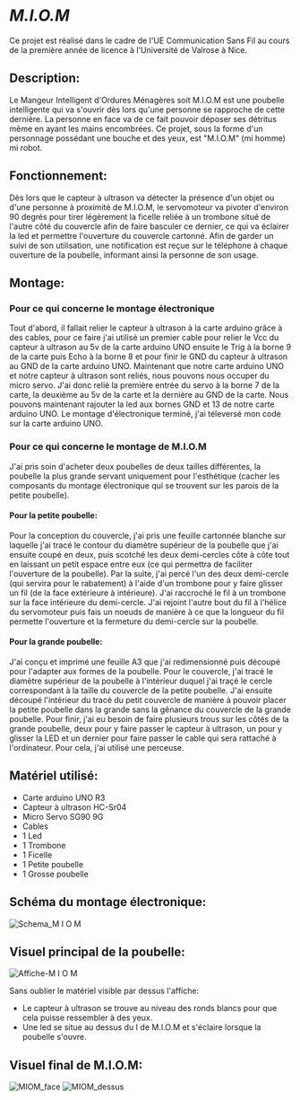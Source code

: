 # *M.I.O.M*

Ce projet est réalisé dans le cadre de l'UE Communication Sans Fil au cours de la première année de licence à l'Université de Valrose à Nice.

## Description:

Le Mangeur Intelligent d'Ordures Ménagères soit M.I.O.M est une poubelle intelligente qui va s'ouvrir dès lors qu'une personne se rapproche de cette dernière. La personne en face va de ce fait pouvoir déposer ses détritus même en ayant les mains encombrées. Ce projet, sous la forme d'un personnage possédant une bouche et des yeux, est "M.I.O.M" (mi homme) mi robot.

## Fonctionnement:

Dès lors que le capteur à ultrason va détecter la présence d'un objet ou d'une personne à proximité de M.I.O.M, le servomoteur va pivoter d'environ 90 degrés pour tirer légèrement la ficelle reliée à un trombone situé de l'autre côté du couvercle afin de faire basculer ce dernier, ce qui va éclairer la led et permettre l'ouverture du couvercle cartonné. Afin de garder un suivi de son utilisation, une notification est reçue sur le téléphone à chaque ouverture de la poubelle, informant ainsi la personne de son usage.

## Montage:

### Pour ce qui concerne le montage électronique

Tout d'abord, il fallait relier le capteur à ultrason à la carte arduino grâce à des cables, pour ce faire j'ai utilisé un premier cable pour relier le Vcc du capteur à ultrason au 5v de la carte arduino UNO ensuite le Trig à la borne 9 de la carte puis Echo à la borne 8 et pour finir le GND du capteur à ultrason au GND de la carte arduino UNO. Maintenant que notre carte arduino UNO et notre capteur à ultrason sont reliés, nous pouvons nous occuper du micro servo. J'ai donc relié la première entrée du servo à la borne 7 de la carte, la deuxième au 5v de la carte et la dernière au GND de la carte. Nous pouvons maintenant rajouter la led aux bornes GND et 13 de notre carte arduino UNO. 
Le montage d'électronique terminé, j'ai téleversé mon code sur la carte arduino UNO.

### Pour ce qui concerne le montage de M.I.O.M

J'ai pris soin d'acheter deux poubelles de deux tailles différentes, la poubelle la plus grande servant uniquement pour l'esthétique (cacher les composants du montage électronique qui se trouvent sur les parois de la petite poubelle).

#### Pour la petite poubelle:
Pour la conception du couvercle, j'ai pris une feuille cartonnée blanche sur laquelle j'ai tracé le contour du diamètre supérieur de la poubelle que j'ai ensuite coupé en deux, puis scotché les deux demi-cercles côte à côte tout en laissant un petit espace entre eux (ce qui permettra de faciliter l'ouverture de la poubelle).
Par la suite, j'ai percé l'un des deux demi-cercle (qui servira pour le rabatement) à l'aide d'un trombone pour y faire glisser un fil (de la face extérieure à intérieure). J'ai raccroché le fil à un trombone sur la face intérieure du demi-cercle. J'ai rejoint l'autre bout du fil à l'hélice du servomoteur puis fais un noeuds de manière à ce que la longueur du fil permette l'ouverture et la fermeture du demi-cercle sur la poubelle.

#### Pour la grande poubelle:
J'ai conçu et imprimé une feuille A3 que j'ai redimensionné puis découpé pour l'adapter aux formes de la poubelle. Pour le couvercle, j'ai tracé le diamètre supérieur de la poubelle à l'intérieur duquel j'ai traçé le cercle correspondant à la taille du couvercle de la petite poubelle. J'ai ensuite découpé l'intérieur du tracé du petit couvercle de manière à pouvoir placer la petite poubelle dans la grande sans la gênance du couvercle de la grande poubelle. Pour finir, j'ai eu besoin de faire plusieurs trous sur les côtés de la grande poubelle, deux pour y faire passer le capteur à ultrason, un pour y glisser la LED et un dernier pour faire passer le cable qui sera rattaché à l'ordinateur. Pour cela, j'ai utilisé une perceuse.

## Matériel utilisé:

- Carte arduino UNO R3
- Capteur à ultrason HC-Sr04
- Micro Servo SG90 9G
- Cables
- 1 Led
- 1 Trombone
- 1 Ficelle
- 1 Petite poubelle
- 1 Grosse poubelle

## Schéma du montage électronique:
![Schema_M I O M](https://user-images.githubusercontent.com/103646329/172897034-52f10820-697f-4ee3-bbc4-f27be2aa0730.jpg)

## Visuel principal de la poubelle:
![Affiche-M I O M](https://user-images.githubusercontent.com/103646329/175002147-3dcea911-ce37-4e03-b085-57e18e28b94d.jpg)

Sans oublier le matériel visible par dessus l'affiche:
- Le capteur à ultrason se trouve au niveau des ronds blancs pour que cela puisse ressembler à des yeux.
- Une led se situe au dessus du I de M.I.O.M et s'éclaire lorsque la poubelle s'ouvre.

## Visuel final de M.I.O.M:
![MIOM_face](https://user-images.githubusercontent.com/103646329/175829824-02bf90fe-bf2a-4f62-b118-a1af6a07f23a.jpg)
![MIOM_dessus](https://user-images.githubusercontent.com/103646329/175829828-d70d33b5-0d70-402d-8fc0-c54b49478a32.jpg)
